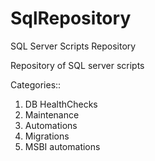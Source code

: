 # SqlRepository
SQL Server Scripts Repository

Repository of SQL server scripts

Categories::
1. DB HealthChecks
2. Maintenance
3. Automations
4. Migrations
5. MSBI automations
